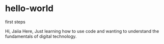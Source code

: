 # hello-world
first steps

Hi, Jaiia Here, Just learning how to use code and wanting to understand the fundamentals of digital technology. 

